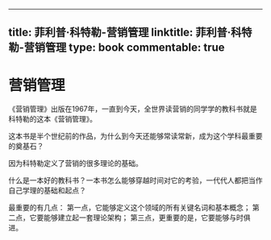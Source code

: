 
---
title: 菲利普·科特勒-营销管理
linktitle: 菲利普·科特勒-营销管理
type: book
commentable: true
---

# 营销管理

《营销管理》出版在1967年，一直到今天，全世界读营销的同学学的教科书就是科特勒的这本《营销管理》。

这本书是半个世纪前的作品，为什么到今天还能够常读常新，成为这个学科最重要的奠基石？

因为科特勒定义了营销的很多理论的基础。

什么是一本好的教科书？一本书怎么能够穿越时间对它的考验，一代代人都把当作自己学理的基础和起点？

最重要的有几点：
第一点，它能够定义这个领域的所有关键名词和基本概念；
第二点，它要能够建立起一套理论架构；
第三点，更重要的是，它要能够与时俱进。
    